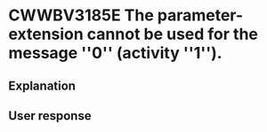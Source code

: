 # CWWBV3185E The parameter-extension cannot be used for the message ''0'' (activity ''1'').

## Explanation

## User response